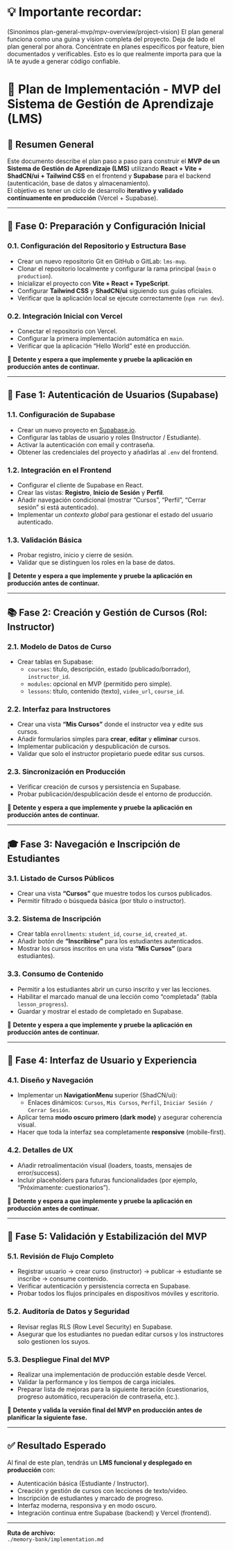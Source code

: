 # 💡 Importante recordar:
(Sinonimos plan-general-mvp/mpv-overview/project-vision)
El plan general funciona como una guina y vision completa del proyecto.
Deja de lado el plan general por ahora. Concéntrate en planes específicos por feature, bien documentados y verificables. Esto es lo que realmente importa para que la IA te ayude a generar código confiable.


# 🧭 Plan de Implementación - MVP del Sistema de Gestión de Aprendizaje (LMS)

## 📘 Resumen General

Este documento describe el plan paso a paso para construir el **MVP de un Sistema de Gestión de Aprendizaje (LMS)** utilizando **React + Vite + ShadCN/ui + Tailwind CSS** en el frontend y **Supabase** para el backend (autenticación, base de datos y almacenamiento).  
El objetivo es tener un ciclo de desarrollo **iterativo y validado continuamente en producción** (Vercel + Supabase).

---

## 🏁 Fase 0: Preparación y Configuración Inicial

### 0.1. Configuración del Repositorio y Estructura Base
- Crear un nuevo repositorio Git en GitHub o GitLab: `lms-mvp`.
- Clonar el repositorio localmente y configurar la rama principal (`main` o `production`).
- Inicializar el proyecto con **Vite + React + TypeScript**.
- Configurar **Tailwind CSS** y **ShadCN/ui** siguiendo sus guías oficiales.
- Verificar que la aplicación local se ejecute correctamente (`npm run dev`).

### 0.2. Integración Inicial con Vercel
- Conectar el repositorio con Vercel.
- Configurar la primera implementación automática en `main`.
- Verificar que la aplicación “Hello World” esté en producción.
  
📍 **Detente y espera a que implemente y pruebe la aplicación en producción antes de continuar.**

---

## 🔐 Fase 1: Autenticación de Usuarios (Supabase)

### 1.1. Configuración de Supabase
- Crear un nuevo proyecto en [Supabase.io](https://supabase.io).
- Configurar las tablas de usuario y roles (Instructor / Estudiante).
- Activar la autenticación con email y contraseña.
- Obtener las credenciales del proyecto y añadirlas al `.env` del frontend.

### 1.2. Integración en el Frontend
- Configurar el cliente de Supabase en React.
- Crear las vistas: **Registro**, **Inicio de Sesión** y **Perfil**.
- Añadir navegación condicional (mostrar “Cursos”, “Perfil”, “Cerrar sesión” si está autenticado).
- Implementar un *contexto global* para gestionar el estado del usuario autenticado.

### 1.3. Validación Básica
- Probar registro, inicio y cierre de sesión.
- Validar que se distinguen los roles en la base de datos.

📍 **Detente y espera a que implemente y pruebe la aplicación en producción antes de continuar.**

---

## 📚 Fase 2: Creación y Gestión de Cursos (Rol: Instructor)

### 2.1. Modelo de Datos de Curso
- Crear tablas en Supabase:
  - `courses`: título, descripción, estado (publicado/borrador), `instructor_id`.
  - `modules`: opcional en MVP (permitido pero simple).
  - `lessons`: título, contenido (texto), `video_url`, `course_id`.

### 2.2. Interfaz para Instructores
- Crear una vista **“Mis Cursos”** donde el instructor vea y edite sus cursos.
- Añadir formularios simples para **crear**, **editar** y **eliminar** cursos.
- Implementar publicación y despublicación de cursos.
- Validar que solo el instructor propietario puede editar sus cursos.

### 2.3. Sincronización en Producción
- Verificar creación de cursos y persistencia en Supabase.
- Probar publicación/despublicación desde el entorno de producción.

📍 **Detente y espera a que implemente y pruebe la aplicación en producción antes de continuar.**

---

## 🎓 Fase 3: Navegación e Inscripción de Estudiantes

### 3.1. Listado de Cursos Públicos
- Crear una vista **“Cursos”** que muestre todos los cursos publicados.
- Permitir filtrado o búsqueda básica (por título o instructor).

### 3.2. Sistema de Inscripción
- Crear tabla `enrollments`: `student_id`, `course_id`, `created_at`.
- Añadir botón de **“Inscribirse”** para los estudiantes autenticados.
- Mostrar los cursos inscritos en una vista **“Mis Cursos”** (para estudiantes).

### 3.3. Consumo de Contenido
- Permitir a los estudiantes abrir un curso inscrito y ver las lecciones.
- Habilitar el marcado manual de una lección como “completada” (tabla `lesson_progress`).
- Guardar y mostrar el estado de completado en Supabase.

📍 **Detente y espera a que implemente y pruebe la aplicación en producción antes de continuar.**

---

## 🧩 Fase 4: Interfaz de Usuario y Experiencia

### 4.1. Diseño y Navegación
- Implementar un **NavigationMenu** superior (ShadCN/ui):
  - Enlaces dinámicos: `Cursos`, `Mis Cursos`, `Perfil`, `Iniciar Sesión / Cerrar Sesión`.
- Aplicar tema **modo oscuro primero (dark mode)** y asegurar coherencia visual.
- Hacer que toda la interfaz sea completamente **responsive** (mobile-first).

### 4.2. Detalles de UX
- Añadir retroalimentación visual (loaders, toasts, mensajes de error/success).
- Incluir placeholders para futuras funcionalidades (por ejemplo, “Próximamente: cuestionarios”).

📍 **Detente y espera a que implemente y pruebe la aplicación en producción antes de continuar.**

---

## 🚀 Fase 5: Validación y Estabilización del MVP

### 5.1. Revisión de Flujo Completo
- Registrar usuario → crear curso (instructor) → publicar → estudiante se inscribe → consume contenido.
- Verificar autenticación y persistencia correcta en Supabase.
- Probar todos los flujos principales en dispositivos móviles y escritorio.

### 5.2. Auditoría de Datos y Seguridad
- Revisar reglas RLS (Row Level Security) en Supabase.
- Asegurar que los estudiantes no puedan editar cursos y los instructores solo gestionen los suyos.

### 5.3. Despliegue Final del MVP
- Realizar una implementación de producción estable desde Vercel.
- Validar la performance y los tiempos de carga iniciales.
- Preparar lista de mejoras para la siguiente iteración (cuestionarios, progreso automático, recuperación de contraseña, etc.).

📍 **Detente y valida la versión final del MVP en producción antes de planificar la siguiente fase.**

---

## ✅ Resultado Esperado

Al final de este plan, tendrás un **LMS funcional y desplegado en producción** con:

- Autenticación básica (Estudiante / Instructor).
- Creación y gestión de cursos con lecciones de texto/video.
- Inscripción de estudiantes y marcado de progreso.
- Interfaz moderna, responsiva y en modo oscuro.
- Integración continua entre Supabase (backend) y Vercel (frontend).

---

**Ruta de archivo:**  
`./memory-bank/implementation.md`
